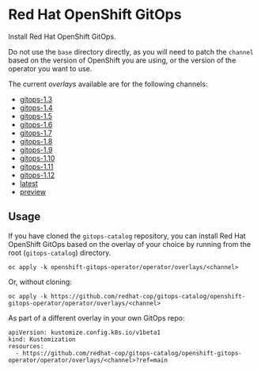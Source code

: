 # Red Hat OpenShift GitOps

Install Red Hat OpenShift GitOps.

Do not use the `base` directory directly, as you will need to patch the `channel` based on the version of OpenShift you are using, or the version of the operator you want to use.

The current *overlays* available are for the following channels:

* [gitops-1.3](operator/overlays/gitops-1.3)
* [gitops-1.4](operator/overlays/gitops-1.4)
* [gitops-1.5](operator/overlays/gitops-1.5)
* [gitops-1.6](operator/overlays/gitops-1.6)
* [gitops-1.7](operator/overlays/gitops-1.7)
* [gitops-1.8](operator/overlays/gitops-1.8)
* [gitops-1.9](operator/overlays/gitops-1.9)
* [gitops-1.10](operator/overlays/gitops-1.10)
* [gitops-1.11](operator/overlays/gitops-1.11)
* [gitops-1.12](operator/overlays/gitops-1.12)
* [latest](operator/overlays/latest)
* [preview](operator/overlays/preview)

## Usage

If you have cloned the `gitops-catalog` repository, you can install Red Hat OpenShift GitOps based on the overlay of your choice by running from the root (`gitops-catalog`) directory.

```
oc apply -k openshift-gitops-operator/operator/overlays/<channel>
```

Or, without cloning:

```
oc apply -k https://github.com/redhat-cop/gitops-catalog/openshift-gitops-operator/operator/overlays/<channel>
```

As part of a different overlay in your own GitOps repo:

```
apiVersion: kustomize.config.k8s.io/v1beta1
kind: Kustomization
resources:
  - https://github.com/redhat-cop/gitops-catalog/openshift-gitops-operator/operator/overlays/<channel>?ref=main
```
